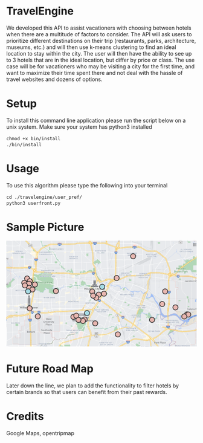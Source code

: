 # TravelEngine
We developed this API to assist vacationers with choosing between hotels when there are a multitude of factors to consider. The API will ask users to prioritize different destinations on their trip (restaurants, parks, architecture, museums, etc.) and will then use k-means clustering to find an ideal location to stay within the city. The user will then have the ability to see up to 3 hotels that are in the ideal location, but differ by price or class. The use case will be for vacationers who may be visiting a city for the first time, and want to maximize their time spent there and not deal with the hassle of travel websites and dozens of options. 


# Setup

To install this command line application please run the script below on a unix system. Make sure your system has python3 installed
```
chmod +x bin/install
./bin/install
```

# Usage

To use this algorithm please type the following into your terminal 
```
cd ./travelengine/user_pref/
python3 userfront.py 
```

# Sample Picture
<img src=https://github.com/arun-annamalai/TravelEngine/blob/c2bf6f536d3686cecd5f4d7f6c570a7c9e1c0007/sample.png>

# Future Road Map
Later down the line, we plan to add the functionality to filter hotels by certain brands so that users can benefit from their past rewards. 

# Credits
Google Maps, opentripmap

